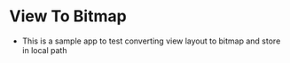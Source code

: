 # View To Bitmap

- This is a sample app to test converting view layout to bitmap and store in local path
